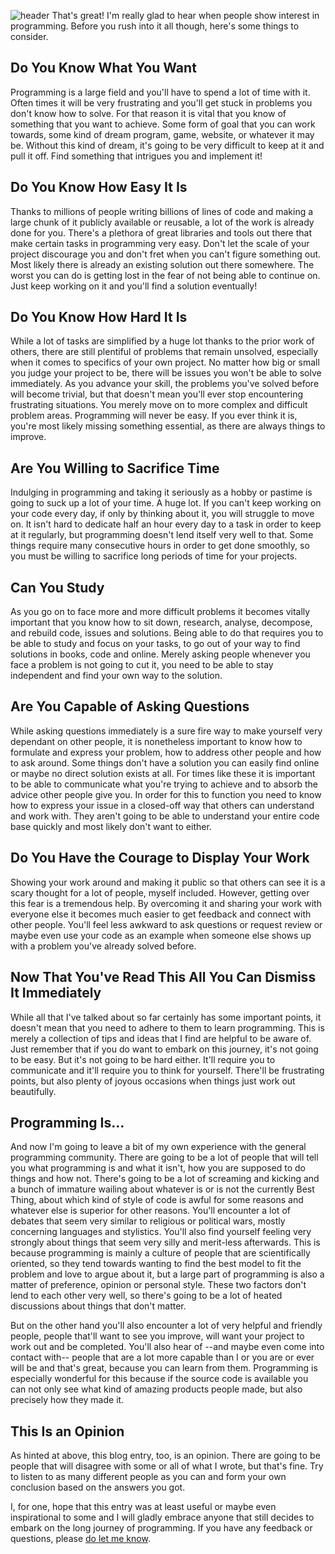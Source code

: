 ![header](http://shinmera.tymoon.eu/public/43588836_p8.jpg)
That's great! I'm really glad to hear when people show interest in programming. Before you rush into it all though, here's some things to consider.

Do You Know What You Want
-------------------------
Programming is a large field and you'll have to spend a lot of time with it. Often times it will be very frustrating and you'll get stuck in problems you don't know how to solve. For that reason it is vital that you know of something that you want to achieve. Some form of goal that you can work towards, some kind of dream program, game, website, or whatever it may be. Without this kind of dream, it's going to be very difficult to keep at it and pull it off. Find something that intrigues you and implement it!

Do You Know How Easy It Is
--------------------------
Thanks to millions of people writing billions of lines of code and making a large chunk of it publicly available or reusable, a lot of the work is already done for you. There's a plethora of great libraries and tools out there that make certain tasks in programming very easy. Don't let the scale of your project discourage you and don't fret when you can't figure something out. Most likely there is already an existing solution out there somewhere. The worst you can do is getting lost in the fear of not being able to continue on. Just keep working on it and you'll find a solution eventually!

Do You Know How Hard It Is
--------------------------
While a lot of tasks are simplified by a huge lot thanks to the prior work of others, there are still plentiful of problems that remain unsolved, especially when it comes to specifics of your own project. No matter how big or small you judge your project to be, there will be issues you won't be able to solve immediately. As you advance your skill, the problems you've solved before will become trivial, but that doesn't mean you'll ever stop encountering frustrating situations. You merely move on to more complex and difficult problem areas. Programming will never be easy. If you ever think it is, you're most likely missing something essential, as there are always things to improve.

Are You Willing to Sacrifice Time
---------------------------------
Indulging in programming and taking it seriously as a hobby or pastime is going to suck up a lot of your time. A huge lot. If you can't keep working on your code every day, if only by thinking about it, you will struggle to move on. It isn't hard to dedicate half an hour every day to a task in order to keep at it regularly, but programming doesn't lend itself very well to that. Some things require many consecutive hours in order to get done smoothly, so you must be willing to sacrifice long periods of time for your projects.

Can You Study
-------------
As you go on to face more and more difficult problems it becomes vitally important that you know how to sit down, research, analyse, decompose, and rebuild code, issues and solutions. Being able to do that requires you to be able to study and focus on your tasks, to go out of your way to find solutions in books, code and online. Merely asking people whenever you face a problem is not going to cut it, you need to be able to stay independent and find your own way to the solution.

Are You Capable of Asking Questions
-----------------------------------
While asking questions immediately is a sure fire way to make yourself very dependant on other people, it is nonetheless important to know how to formulate and express your problem, how to address other people and how to ask around. Some things don't have a solution you can easily find online or maybe no direct solution exists at all. For times like these it is important to be able to communicate what you're trying to achieve and to absorb the advice other people give you. In order for this to function you need to know how to express your issue in a closed-off way that others can understand and work with. They aren't going to be able to understand your entire code base quickly and most likely don't want to either.

Do You Have the Courage to Display Your Work
--------------------------------------------
Showing your work around and making it public so that others can see it is a scary thought for a lot of people, myself included. However, getting over this fear is a tremendous help. By overcoming it and sharing your work with everyone else it becomes much easier to get feedback and connect with other people. You'll feel less awkward to ask questions or request review or maybe even use your code as an example when someone else shows up with a problem you've already solved before.

Now That You've Read This All You Can Dismiss It Immediately
------------------------------------------------------------
While all that I've talked about so far certainly has some important points, it doesn't mean that you need to adhere to them to learn programming. This is merely a collection of tips and ideas that I find are helpful to be aware of. Just remember that if you do want to embark on this journey, it's not going to be easy. But it's not going to be hard either. It'll require you to communicate and it'll require you to think for yourself. There'll be frustrating points, but also plenty of joyous occasions when things just work out beautifully.

Programming Is...
-----------------
And now I'm going to leave a bit of my own experience with the general programming community. There are going to be a lot of people that will tell you what programming is and what it isn't, how you are supposed to do things and how not. There's going to be a lot of screaming and kicking and a bunch of immature wailing about whatever is or is not the currently Best Thing, about which kind of style of code is awful for some reasons and whatever else is superior for other reasons. You'll encounter a lot of debates that seem very similar to religious or political wars, mostly concerning languages and stylistics. You'll also find yourself feeling very strongly about things that seem very silly and merit-less afterwards. This is because programming is mainly a culture of people that are scientifically oriented, so they tend towards wanting to find the best model to fit the problem and love to argue about it, but a large part of programming is also a matter of preference, opinion or personal style. These two factors don't lend to each other very well, so there's going to be a lot of heated discussions about things that don't matter.

But on the other hand you'll also encounter a lot of very helpful and friendly people, people that'll want to see you improve, will want your project to work out and be completed. You'll also hear of --and maybe even come into contact with-- people that are a lot more capable than I or you are or ever will be and that's great, because you can learn from them. Programming is especially wonderful for this because if the source code is available you can not only see what kind of amazing products people made, but also precisely how they made it.

This Is an Opinion
------------------
As hinted at above, this blog entry, too, is an opinion. There are going to be people that will disagree with some or all of what I wrote, but that's fine. Try to listen to as many different people as you can and form your own conclusion based on the answers you got.

I, for one, hope that this entry was at least useful or maybe even inspirational to some and I will gladly embrace anyone that still decides to embark on the long journey of programming. If you have any feedback or questions, please [do let me know](http://everything.shinmera.com).
